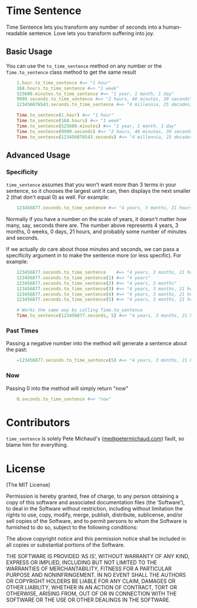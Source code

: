 # Time Sentence

Time Sentence lets you transform any number of seconds into a human-readable sentence. Love lets you transform suffering
into joy.

## Basic Usage

You can use the `to_time_sentence` method on any number or the `Time.to_sentence` class method to get the same result

```ruby
    1.hour.to_time_sentence #=> "1 hour"
    168.hours.to_time_sentence #=> "1 week"
    525600.minutes.to_time_sentence #=> "1 year, 1 month, 1 day"
    9999.seconds.to_time_sentence #=> "2 hours, 46 minutes, 39 seconds"
    123456876543.seconds.to_time_sentence #=> "4 millennia, 25 decades, 2 years"

    Time.to_sentence(1.hour) #=> "1 hour"
    Time.to_sentence(168.hours) #=> "1 week"
    Time.to_sentence(525600.minutes) #=> "1 year, 1 month, 1 day"
    Time.to_sentence(9999.seconds) #=> "2 hours, 46 minutes, 39 seconds"
    Time.to_sentence(123456876543.seconds) #=> "4 millennia, 25 decades, 2 years"
```

## Advanced Usage

### Specificity

`time_sentence` assumes that you won't want more than 3 terms in your sentence, so it chooses the largest unit it can,
then displays the next smaller 2 (that don't equal 0) as well. For example:

```ruby
    123456877.seconds.to_time_sentence #=> "4 years, 3 months, 21 hours"
```

Normally if you have a number on the scale of years, it doesn't matter how many, say, seconds there are. The number
above represents 4 years, 3 months, 0 weeks, 0 days, 21 hours, and probably some number of minutes and seconds.

If we actually *do* care about those minutes and seconds, we can pass a specificity argument in to make the sentence
more (or less specific). For example:

```ruby
    123456877.seconds.to_time_sentence    #=> "4 years, 3 months, 21 hours"
    123456877.seconds.to_time_sentence(1) #=> "4 years"
    123456877.seconds.to_time_sentence(2) #=> "4 years, 3 months"
    123456877.seconds.to_time_sentence(3) #=> "4 years, 3 months, 21 hours"
    123456877.seconds.to_time_sentence(4) #=> "4 years, 3 months, 21 hours, 34 minutes"
    123456877.seconds.to_time_sentence(5) #=> "4 years, 3 months, 21 hours, 34 minutes, 37 seconds"

    # Works the same way by calling Time.to_sentence
    Time.to_sentence(123456877.seconds, 5) #=> "4 years, 3 months, 21 hours, 34 minutes, 37 seconds"
```

### Past Times

Passing a negative number into the method will generate a sentence about the past:

```ruby
    -123456877.seconds.to_time_sentence(5) #=> "4 years, 3 months, 21 hours, 34 minutes, 37 seconds ago"
```

### Now

Passing 0 into the method will simply return "now"

```ruby
    0.seconds.to_time_sentence #=> "now"
```

# Contributors

`time_sentence` is solely Pete Michaud's (me@petermichaud.com) fault, so blame him for everything.

# License

(The MIT License)

Permission is hereby granted, free of charge, to any person obtaining a copy of this software and associated documentation files (the ‘Software’), to deal in the Software without restriction, including without limitation the rights to use, copy, modify, merge, publish, distribute, sublicense, and/or sell copies of the Software, and to permit persons to whom the Software is furnished to do so, subject to the following conditions:

The above copyright notice and this permission notice shall be included in all copies or substantial portions of the Software.

THE SOFTWARE IS PROVIDED ‘AS IS’, WITHOUT WARRANTY OF ANY KIND, EXPRESS OR IMPLIED, INCLUDING BUT NOT LIMITED TO THE WARRANTIES OF MERCHANTABILITY, FITNESS FOR A PARTICULAR PURPOSE AND NONINFRINGEMENT. IN NO EVENT SHALL THE AUTHORS OR COPYRIGHT HOLDERS BE LIABLE FOR ANY CLAIM, DAMAGES OR OTHER LIABILITY, WHETHER IN AN ACTION OF CONTRACT, TORT OR OTHERWISE, ARISING FROM, OUT OF OR IN CONNECTION WITH THE SOFTWARE OR THE USE OR OTHER DEALINGS IN THE SOFTWARE.